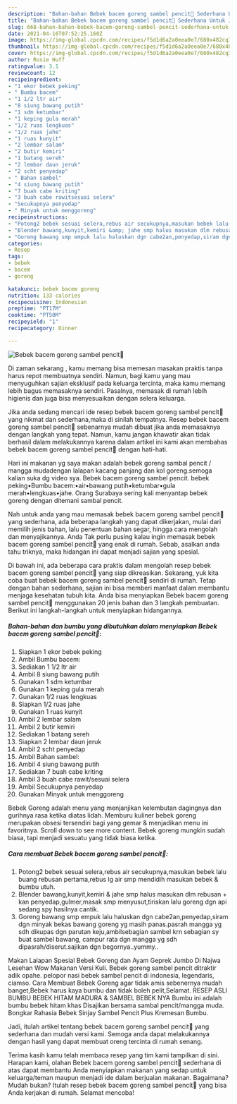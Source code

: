 ```yaml
---
description: "Bahan-bahan Bebek bacem goreng sambel pencit🦆 Sederhana Untuk Jualan"
title: "Bahan-bahan Bebek bacem goreng sambel pencit🦆 Sederhana Untuk Jualan"
slug: 668-bahan-bahan-bebek-bacem-goreng-sambel-pencit-sederhana-untuk-jualan
date: 2021-04-16T07:52:25.160Z
image: https://img-global.cpcdn.com/recipes/f5d1d6a2a0eea0e7/680x482cq70/bebek-bacem-goreng-sambel-pencit🦆-foto-resep-utama.jpg
thumbnail: https://img-global.cpcdn.com/recipes/f5d1d6a2a0eea0e7/680x482cq70/bebek-bacem-goreng-sambel-pencit🦆-foto-resep-utama.jpg
cover: https://img-global.cpcdn.com/recipes/f5d1d6a2a0eea0e7/680x482cq70/bebek-bacem-goreng-sambel-pencit🦆-foto-resep-utama.jpg
author: Rosie Huff
ratingvalue: 3.1
reviewcount: 12
recipeingredient:
- "1 ekor bebek peking"
- " Bumbu bacem"
- "1 1/2 ltr air"
- "8 siung bawang putih"
- "1 sdm ketumbar"
- "1 keping gula merah"
- "1/2 ruas lengkuas"
- "1/2 ruas jahe"
- "1 ruas kunyit"
- "2 lembar salam"
- "2 butir kemiri"
- "1 batang sereh"
- "2 lembar daun jeruk"
- "2 scht penyedap"
- " Bahan sambel"
- "4 siung bawang putih"
- "7 buah cabe kriting"
- "3 buah cabe rawitsesuai selera"
- "Secukupnya penyedap"
- " Minyak untuk menggoreng"
recipeinstructions:
- "Potong2 bebek sesuai selera,rebus air secukupnya,masukan bebek lalu buang rebusan pertama,rebus lg air smp mendidih masukan bebek &amp; bumbu utuh."
- "Blender bawang,kunyit,kemiri &amp; jahe smp halus masukan dlm rebusan + kan penyedap,gulmer,masak smp menyusut,tiriskan lalu goreng dgn api sedang spy hasilnya cantik."
- "Goreng bawang smp empuk lalu haluskan dgn cabe2an,penyedap,siram dgn minyak bekas bawang goreng yg masih panas.pasrah mangga yg sdh dikupas dgn parutan keju,ambilsebagian sambel krn sebagian sy buat sambel bawang, campur rata dgn mangga yg sdh dipasrah/diserut.sajikan dgn begornya..yummy.."
categories:
- Resep
tags:
- bebek
- bacem
- goreng

katakunci: bebek bacem goreng 
nutrition: 133 calories
recipecuisine: Indonesian
preptime: "PT17M"
cooktime: "PT50M"
recipeyield: "1"
recipecategory: Dinner

---
```



![Bebek bacem goreng sambel pencit🦆](https://img-global.cpcdn.com/recipes/f5d1d6a2a0eea0e7/680x482cq70/bebek-bacem-goreng-sambel-pencit🦆-foto-resep-utama.jpg)

Di zaman  sekarang , kamu memang bisa memesan masakan praktis tanpa harus repot membuatnya sendiri. Namun, bagi kamu yang mau menyuguhkan sajian eksklusif pada keluarga tercinta, maka kamu memang lebih bagus memasaknya sendiri. Pasalnya, memasak di rumah lebih higienis dan juga bisa menyesuaikan dengan selera keluarga.

Jika anda sedang mencari ide resep bebek bacem goreng sambel pencit🦆 yang nikmat dan sederhana,maka di sinilah tempatnya. Resep bebek bacem goreng sambel pencit🦆  sebenarnya mudah dibuat jika anda memasaknya dengan langkah yang tepat. Namun, kamu jangan khawatir akan tidak berhasil dalam melakukannya 
karena dalam artikel ini kami akan membahas bebek bacem goreng sambel pencit🦆 dengan hati-hati.  

Hari ini makanan yg saya makan adalah bebek goreng sambal pencit / mangga mudadengan lalapan kacang panjang dan kol goreng.semoga kalian suka dg video sya. Bebek bacem goreng sambel pencit. bebek peking•Bumbu bacem:•air•bawang putih•ketumbar•gula merah•lengkuas•jahe. Orang Surabaya sering kali menyantap bebek goreng dengan ditemani sambal pencit.

Nah untuk anda yang mau memasak bebek bacem goreng sambel pencit🦆 yang sederhana, ada beberapa langkah yang dapat dikerjakan, mulai dari memilih jenis bahan, lalu penentuan bahan segar, hingga cara mengolah dan menyajikannya. Anda Tak perlu pusing kalau ingin memasak bebek bacem goreng sambel pencit🦆 yang enak di rumah. Sebab, asalkan anda  tahu triknya, maka hidangan ini dapat menjadi sajian yang spesial.

Di bawah ini, ada beberapa cara praktis  dalam mengolah resep bebek bacem goreng sambel pencit🦆 yang siap dikreasikan. Sekarang, yuk kita coba buat bebek bacem goreng sambel pencit🦆 sendiri di rumah. Tetap dengan bahan sederhana, sajian ini bisa memberi manfaat dalam membantu menjaga kesehatan tubuh kita. Anda bisa menyiapkan Bebek bacem goreng sambel pencit🦆 menggunakan 20 jenis bahan dan 3 langkah pembuatan. Berikut ini langkah-langkah untuk menyiapkan hidangannya.

<!--inarticleads1-->

##### Bahan-bahan dan bumbu yang dibutuhkan dalam menyiapkan Bebek bacem goreng sambel pencit🦆:

1. Siapkan 1 ekor bebek peking
1. Ambil  Bumbu bacem:
1. Sediakan 1 1/2 ltr air
1. Ambil 8 siung bawang putih
1. Gunakan 1 sdm ketumbar
1. Gunakan 1 keping gula merah
1. Gunakan 1/2 ruas lengkuas
1. Siapkan 1/2 ruas jahe
1. Gunakan 1 ruas kunyit
1. Ambil 2 lembar salam
1. Ambil 2 butir kemiri
1. Sediakan 1 batang sereh
1. Siapkan 2 lembar daun jeruk
1. Ambil 2 scht penyedap
1. Ambil  Bahan sambel:
1. Ambil 4 siung bawang putih
1. Sediakan 7 buah cabe kriting
1. Ambil 3 buah cabe rawit/sesuai selera
1. Ambil Secukupnya penyedap
1. Gunakan  Minyak untuk menggoreng


Bebek Goreng adalah menu yang menjanjikan kelembutan dagingnya dan gurihnya rasa ketika diatas lidah. Memburu kuliner bebek goreng merupakan obsesi tersendiri bagi yang gemar &amp; menjadikan menu ini favoritnya. Scroll down to see more content. Bebek goreng mungkin sudah biasa, tapi menjadi sesuatu yang tidak biasa ketika. 

<!--inarticleads2-->

##### Cara membuat Bebek bacem goreng sambel pencit🦆:

1. Potong2 bebek sesuai selera,rebus air secukupnya,masukan bebek lalu buang rebusan pertama,rebus lg air smp mendidih masukan bebek &amp; bumbu utuh.
1. Blender bawang,kunyit,kemiri &amp; jahe smp halus masukan dlm rebusan + kan penyedap,gulmer,masak smp menyusut,tiriskan lalu goreng dgn api sedang spy hasilnya cantik.
1. Goreng bawang smp empuk lalu haluskan dgn cabe2an,penyedap,siram dgn minyak bekas bawang goreng yg masih panas.pasrah mangga yg sdh dikupas dgn parutan keju,ambilsebagian sambel krn sebagian sy buat sambel bawang, campur rata dgn mangga yg sdh dipasrah/diserut.sajikan dgn begornya..yummy..


Makan Lalapan Spesial Bebek Goreng dan Ayam Geprek Jumbo Di Najwa Lesehan Wow Makanan Versi Kuli. Bebek goreng sambel pencit ditraktir adik opahe. pelopor nasi bebek sambel pencit di indonesia, legendaris, ciamso. Cara Membuat Bebek Goreng agar tidak amis sebenernya mudah banget,Bebek harus kaya bumbu dan tidak boleh pelit,Selamat. RESEP ASLI BUMBU BEBEK HITAM MADURA &amp; SAMBEL BEBEK NYA Bumbu ini adalah bumbu bebek hitam khas Disajikan bersama sambal pencit/mangga muda. Bongkar Rahasia Bebek Sinjay Sambel Pencit Plus Kremesan Bumbu. 

Jadi, itulah artikel tentang  bebek bacem goreng sambel pencit🦆  yang sederhana dan mudah versi kami. Semoga anda dapat melakukannya dengan hasil yang dapat membuat oreng tercinta di rumah senang. 

Terima kasih kamu telah membaca resep yang tim kami tampilkan di sini. Harapan kami, olahan  Bebek bacem goreng sambel pencit🦆 sederhana di atas dapat membantu Anda menyiapkan makanan yang sedap untuk keluarga/teman maupun menjadi ide dalam berjualan makanan. Bagaimana? Mudah bukan? Itulah resep bebek bacem goreng sambel pencit🦆 yang bisa Anda kerjakan di rumah. Selamat mencoba!


